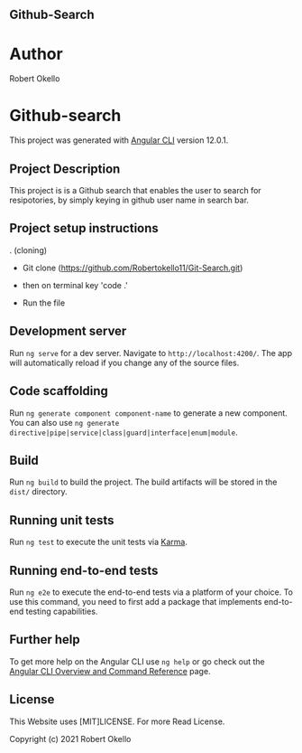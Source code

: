 ## Github-Search

# Author

Robert Okello

# Github-search

This project was generated with [Angular CLI](https://github.com/angular/angular-cli) version 12.0.1.

## Project Description

This project is is a Github search that enables the user to search for resipotories, by simply keying in github user name in search bar.

## Project setup instructions

. (cloning)

- Git clone (https://github.com/Robertokello11/Git-Search.git)
 
- then on terminal key 'code .'

- Run the file


## Development server

Run `ng serve` for a dev server. Navigate to `http://localhost:4200/`. The app will automatically reload if you change any of the source files.

## Code scaffolding

Run `ng generate component component-name` to generate a new component. You can also use `ng generate directive|pipe|service|class|guard|interface|enum|module`.

## Build

Run `ng build` to build the project. The build artifacts will be stored in the `dist/` directory.

## Running unit tests

Run `ng test` to execute the unit tests via [Karma](https://karma-runner.github.io).

## Running end-to-end tests

Run `ng e2e` to execute the end-to-end tests via a platform of your choice. To use this command, you need to first add a package that implements end-to-end testing capabilities.

## Further help

To get more help on the Angular CLI use `ng help` or go check out the [Angular CLI Overview and Command Reference](https://angular.io/cli) page.

## License
 This Website uses [MIT]LICENSE. For more Read License.

Copyright (c) 2021 Robert Okello
